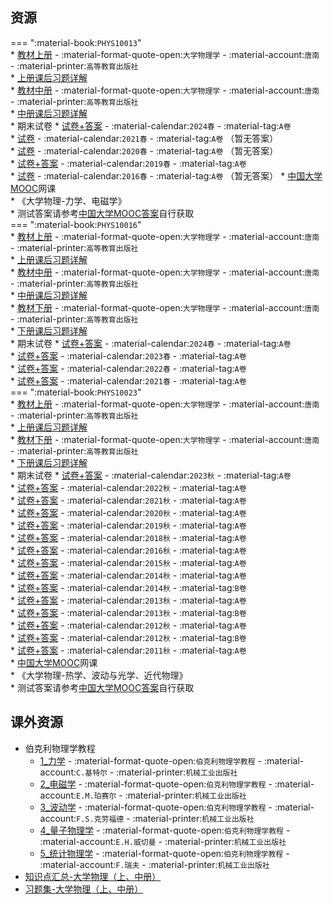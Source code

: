 ## 资源  
=== ":material-book:`PHYS10013`"  
    * [教材上册](https://api.mir6.com/api/lanzou?url=https://cqu-openlib.lanzout.com/i3INQ23c627i&down=true) - :material-format-quote-open:`大学物理学` - :material-account:`唐南` - :material-printer:`高等教育出版社`  
        * [上册课后习题详解](https://api.mir6.com/api/lanzou?url=https://cqu-openlib.lanzout.com/icOmL23c5f1e&down=true)  
    * [教材中册](https://api.mir6.com/api/lanzou?url=https://cqu-openlib.lanzout.com/ifl4X23c6bni&down=true) - :material-format-quote-open:`大学物理学` - :material-account:`唐南` - :material-printer:`高等教育出版社`  
        * [中册课后习题详解](https://api.mir6.com/api/lanzou?url=https://cqu-openlib.lanzout.com/ii5Pq23c5xhi&down=true)  
    * 期末试卷
        * [试卷+答案](https://api.mir6.com/api/lanzou?url=https://cqu-openlib.lanzout.com/iHxsF23c8bli&down=true) - :material-calendar:`2024春` - :material-tag:`A卷`  
        * [试卷](https://api.mir6.com/api/lanzou?url=https://cqu-openlib.lanzout.com/ijLj123c8bgd&down=true) - :material-calendar:`2021春` - :material-tag:`A卷` （暂无答案）  
        * [试卷](https://api.mir6.com/api/lanzou?url=https://cqu-openlib.lanzout.com/iqnlR23c8bcj&down=true) - :material-calendar:`2020春` - :material-tag:`A卷` （暂无答案）  
        * [试卷+答案](https://api.mir6.com/api/lanzou?url=https://cqu-openlib.lanzout.com/i6iG123c8b9g&down=true) - :material-calendar:`2019春` - :material-tag:`A卷`  
        * [试卷](https://api.mir6.com/api/lanzou?url=https://cqu-openlib.lanzout.com/iyr0S23c8b4b&down=true) - :material-calendar:`2016春` - :material-tag:`A卷` （暂无答案）
    * [中国大学MOOC](https://www.icourse163.org/)网课  
        * 《大学物理-力学、电磁学》  
            * 测试答案请参考[中国大学MOOC答案](../skill/推荐使用的网站等/中国大学MOOC答案.md)自行获取  
=== ":material-book:`PHYS10016`"  
    * [教材上册](https://api.mir6.com/api/lanzou?url=https://cqu-openlib.lanzout.com/i3INQ23c627i&down=true) - :material-format-quote-open:`大学物理学` - :material-account:`唐南` - :material-printer:`高等教育出版社`  
        * [上册课后习题详解](https://api.mir6.com/api/lanzou?url=https://cqu-openlib.lanzout.com/icOmL23c5f1e&down=true)  
    * [教材中册](https://api.mir6.com/api/lanzou?url=https://cqu-openlib.lanzout.com/ifl4X23c6bni&down=true) - :material-format-quote-open:`大学物理学` - :material-account:`唐南` - :material-printer:`高等教育出版社`  
        * [中册课后习题详解](https://api.mir6.com/api/lanzou?url=https://cqu-openlib.lanzout.com/ii5Pq23c5xhi&down=true)  
    * [教材下册](https://api.mir6.com/api/lanzou?url=https://cqu-openlib.lanzout.com/ilpy523c68qd&down=true) - :material-format-quote-open:`大学物理学` - :material-account:`唐南` - :material-printer:`高等教育出版社`  
        * [下册课后习题详解](https://api.mir6.com/api/lanzou?url=https://cqu-openlib.lanzout.com/iRlmy23c5s7i&down=true)  
    * 期末试卷
        * [试卷+答案](https://api.mir6.com/api/lanzou?url=https://cqu-openlib.lanzout.com/i9lMe22kr73c&down=true) - :material-calendar:`2024春` - :material-tag:`A卷`  
        * [试卷+答案](https://api.mir6.com/api/lanzou?url=https://cqu-openlib.lanzout.com/iplN523c8bwj&down=true) - :material-calendar:`2023春` - :material-tag:`A卷`  
        * [试卷+答案](https://api.mir6.com/api/lanzou?url=https://cqu-openlib.lanzout.com/i7po523c8bre&down=true) - :material-calendar:`2022春` - :material-tag:`A卷`  
        * [试卷+答案](https://api.mir6.com/api/lanzou?url=https://cqu-openlib.lanzout.com/iei8g23c8bpc&down=true) - :material-calendar:`2021春` - :material-tag:`A卷`  
=== ":material-book:`PHYS10023`"  
    * [教材上册](https://api.mir6.com/api/lanzou?url=https://cqu-openlib.lanzout.com/i3INQ23c627i&down=true) - :material-format-quote-open:`大学物理学` - :material-account:`唐南` - :material-printer:`高等教育出版社`  
        * [上册课后习题详解](https://api.mir6.com/api/lanzou?url=https://cqu-openlib.lanzout.com/icOmL23c5f1e&down=true)  
    * [教材下册](https://api.mir6.com/api/lanzou?url=https://cqu-openlib.lanzout.com/ilpy523c68qd&down=true) - :material-format-quote-open:`大学物理学` - :material-account:`唐南` - :material-printer:`高等教育出版社`  
        * [下册课后习题详解](https://api.mir6.com/api/lanzou?url=https://cqu-openlib.lanzout.com/iRlmy23c5s7i&down=true)  
    * 期末试卷
        * [试卷+答案](https://api.mir6.com/api/lanzou?url=https://cqu-openlib.lanzout.com/iDd912i5bcuj&down=true) - :material-calendar:`2023秋` - :material-tag:`A卷`  
        * [试卷+答案](https://api.mir6.com/api/lanzou?url=https://cqu-openlib.lanzout.com/iu7UL23c8cbe&down=true) - :material-calendar:`2022秋` - :material-tag:`A卷`  
        * [试卷+答案](https://api.mir6.com/api/lanzou?url=https://cqu-openlib.lanzout.com/iF8sO2g38oyd&down=true) - :material-calendar:`2021秋` - :material-tag:`A卷`  
        * [试卷+答案](https://api.mir6.com/api/lanzou?url=https://cqu-openlib.lanzout.com/iLa9f23c8c6j&down=true) - :material-calendar:`2020秋` - :material-tag:`A卷`  
        * [试卷+答案](https://api.mir6.com/api/lanzou?url=https://cqu-openlib.lanzout.com/iAIud2g38org&down=true) - :material-calendar:`2019秋` - :material-tag:`A卷`  
        * [试卷+答案](https://api.mir6.com/api/lanzou?url=https://cqu-openlib.lanzout.com/iYRT92g38oih&down=true) - :material-calendar:`2018秋` - :material-tag:`A卷`  
        * [试卷+答案](https://api.mir6.com/api/lanzou?url=https://cqu-openlib.lanzout.com/idI6M2g38oba&down=true) - :material-calendar:`2016秋` - :material-tag:`A卷`  
        * [试卷+答案](https://api.mir6.com/api/lanzou?url=https://cqu-openlib.lanzout.com/iEcqK2g38o2b&down=true) - :material-calendar:`2015秋` - :material-tag:`A卷`  
        * [试卷+答案](https://api.mir6.com/api/lanzou?url=https://cqu-openlib.lanzout.com/iK5xh2g38noh&down=true) - :material-calendar:`2014秋` - :material-tag:`A卷`  
        * [试卷+答案](https://api.mir6.com/api/lanzou?url=https://cqu-openlib.lanzout.com/iBMok2g38nwf&down=true) - :material-calendar:`2014秋` - :material-tag:`B卷`  
        * [试卷+答案](https://api.mir6.com/api/lanzou?url=https://cqu-openlib.lanzout.com/iv1RZ2g38nad&down=true) - :material-calendar:`2013秋` - :material-tag:`A卷`  
        * [试卷+答案](https://api.mir6.com/api/lanzou?url=https://cqu-openlib.lanzout.com/iV61k2g38nkd&down=true) - :material-calendar:`2013秋` - :material-tag:`B卷`  
        * [试卷+答案](https://api.mir6.com/api/lanzou?url=https://cqu-openlib.lanzout.com/ikNc02g38mxa&down=true) - :material-calendar:`2012秋` - :material-tag:`A卷`  
        * [试卷+答案](https://api.mir6.com/api/lanzou?url=https://cqu-openlib.lanzout.com/iVMRR2g38n6j&down=true) - :material-calendar:`2012秋` - :material-tag:`B卷`  
        * [试卷+答案](https://api.mir6.com/api/lanzou?url=https://cqu-openlib.lanzout.com/iuXu82g38mqd&down=true) - :material-calendar:`2011秋` - :material-tag:`A卷`  
    * [中国大学MOOC](https://www.icourse163.org/)网课  
        * 《大学物理-热学、波动与光学、近代物理》  
            * 测试答案请参考[中国大学MOOC答案](../skill/推荐使用的网站等/中国大学MOOC答案.md)自行获取  

## 课外资源  
- 伯克利物理学教程  
    - [1_力学](https://api.mir6.com/api/lanzou?url=https://cqu-openlib.lanzout.com/ibr4523c7jqf&down=true) - :material-format-quote-open:`伯克利物理学教程` - :material-account:`C.基特尔` - :material-printer:`机械工业出版社`  
    - [2_电磁学](https://api.mir6.com/api/lanzou?url=https://cqu-openlib.lanzout.com/i4AW823c7plg&down=true) - :material-format-quote-open:`伯克利物理学教程` - :material-account:`E.M.珀赛尔` - :material-printer:`机械工业出版社`  
    - [3_波动学](https://api.mir6.com/api/lanzou?url=https://cqu-openlib.lanzout.com/iHSkL23c7tti&down=true) - :material-format-quote-open:`伯克利物理学教程` - :material-account:`F.S.克劳福德` - :material-printer:`机械工业出版社`  
    - [4_量子物理学](https://api.mir6.com/api/lanzou?url=https://cqu-openlib.lanzout.com/iagN023c7zoj&down=true) - :material-format-quote-open:`伯克利物理学教程` - :material-account:`E.H.威切曼` - :material-printer:`机械工业出版社`  
    - [5_统计物理学](https://api.mir6.com/api/lanzou?url=https://cqu-openlib.lanzout.com/i46CF23c81wj&down=true) - :material-format-quote-open:`伯克利物理学教程` - :material-account:`F.瑞夫` - :material-printer:`机械工业出版社`  
- [知识点汇总-大学物理（上、中册）](https://api.mir6.com/api/lanzou?url=https://cqu-openlib.lanzout.com/ihDCN23c9d5a&down=true)
- [习题集-大学物理（上、中册）](https://api.mir6.com/api/lanzou?url=https://cqu-openlib.lanzout.com/i87kA23c96ra&down=true)